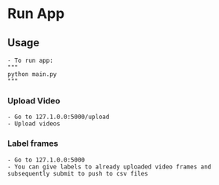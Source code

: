 # Run App

## Usage

    - To run app:
    """
    python main.py
    """
### Upload Video
    - Go to 127.1.0.0:5000/upload
    - Upload videos

### Label frames
    - Go to 127.1.0.0:5000
    - You can give labels to already uploaded video frames and subsequently submit to push to csv files